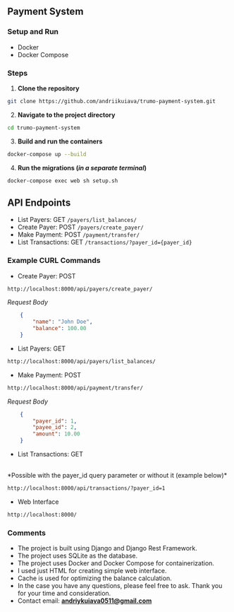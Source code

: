## Payment System

### Setup and Run

- Docker
- Docker Compose

### Steps
1. **Clone the repository**
```bash
git clone https://github.com/andriikuiava/trumo-payment-system.git
```

2. **Navigate to the project directory**
```bash
cd trumo-payment-system
```

3. **Build and run the containers**
```bash
docker-compose up --build
```

4. **Run the migrations (*in a separate terminal*)**
```bash
docker-compose exec web sh setup.sh
```


## API Endpoints
- List Payers: GET `/payers/list_balances/`
- Create Payer: POST `/payers/create_payer/`
- Make Payment: POST `/payment/transfer/`
- List Transactions: GET `/transactions/?payer_id={payer_id}`

### Example CURL Commands

- Create Payer:
POST

```bash
http://localhost:8000/api/payers/create_payer/
```
*Request Body*
```json
    {
        "name": "John Doe",
        "balance": 100.00
    }
```

- List Payers:
GET

```bash
http://localhost:8000/api/payers/list_balances/
```

- Make Payment:
POST

```bash
http://localhost:8000/api/payment/transfer/
```
*Request Body*
```json
    {
        "payer_id": 1,
        "payee_id": 2,
        "amount": 10.00
    }
```

- List Transactions:
GET
<br>
*Possible with the payer_id query parameter or without it (example below)*

```bash
http://localhost:8000/api/transactions/?payer_id=1
```

- Web Interface
```bash
http://localhost:8000/
```

### Comments
- The project is built using Django and Django Rest Framework.
- The project uses SQLite as the database.
- The project uses Docker and Docker Compose for containerization.
- I used just HTML for creating simple web interface.
- Cache is used for optimizing the balance calculation.
- In the case you have any questions, please feel free to ask. Thank you for your time and consideration.
- Contact email: **andriykuiava0511@gmail.com**